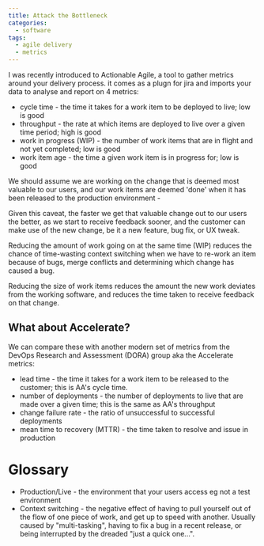 ```yaml
---
title: Attack the Bottleneck
categories:
  - software
tags:
  - agile delivery
  - metrics
---
```


I was recently introduced to Actionable Agile, a tool to gather metrics around your delivery process. it comes as a plugn for jira and imports your data to analyse and report on 4 metrics:

* cycle time - the time it takes for a work item to be deployed to live; low is good
* throughput - the rate at which items are deployed to live over a given time period; high is good
* work in progress (WIP) - the number of work items that are in flight and not yet completed; low is good
* work item age - the time a given work item is in progress for; low is good

We should assume we are working on the change that is deemed most valuable to our users, and our work items are deemed 'done' when it has been released to the production environment - 

Given this caveat, the faster we get that valuable change out to our users the better, as we start to receive feedback sooner, and the customer can make use of the new change, be it a new feature, bug fix, or UX tweak.

Reducing the amount of work going on at the same time (WIP) reduces the chance of time-wasting context switching when we have to re-work an item because of bugs, merge conflicts and determining which change has caused a bug. 

Reducing the size of work items reduces the amount the new work deviates from the working software, and reduces the time taken to receive feedback on that change.

## What about Accelerate?

We can compare these with another modern set of metrics from the DevOps Research and Assessment (DORA) group aka the Accelerate metrics: 

* lead time - the time it takes for a work item to be released to the customer; this is AA's cycle time.
* number of deployments - the number of deployments to live that are made over a given time; this is the same as AA's throughput
* change failure rate - the ratio of unsuccessful to successful deployments
* mean time to recovery (MTTR) - the time taken to resolve and issue in production

# Glossary

* Production/Live - the environment that your users access eg not a test environment
* Context switching - the negative effect of having to pull yourself out of the flow of one piece of work, and get up to speed with another. Usually caused by "multi-tasking", having to fix a bug in a recent release, or being interrupted by the dreaded "just a quick one...".
